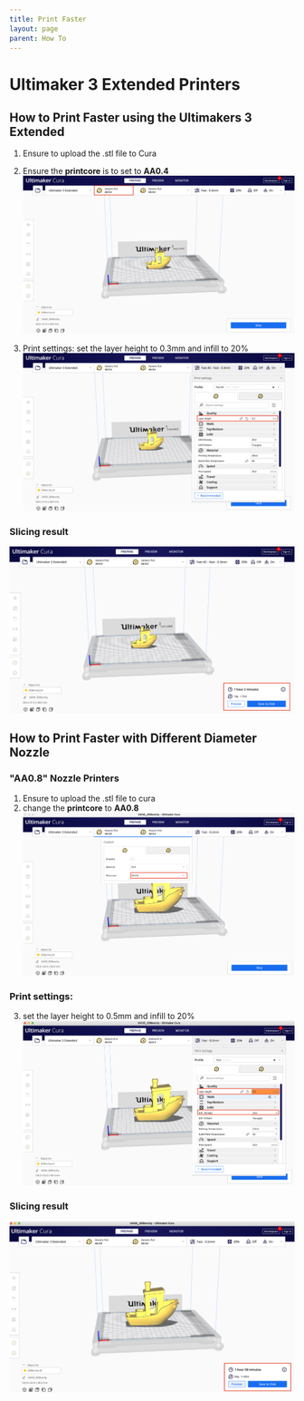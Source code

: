 ```yaml
---
title: Print Faster
layout: page
parent: How To
---
```


# Ultimaker 3 Extended Printers

## How to Print Faster using the Ultimakers 3 Extended

1. Ensure to upload the .stl file to Cura
2. Ensure the **printcore** is to set to **AA0.4**
   ![AA04](/assets/images/cura/printcore04.jpg)

3. Print settings:
   set the layer height to 0.3mm and infill to 20%
   ![PrintSettings](/assets/images/cura/printsetting04.jpg)

### Slicing result

![slicingresult](/assets/images/cura/finalresult04.jpg)

## How to Print Faster with Different Diameter Nozzle

### "AA0.8" Nozzle Printers

1. Ensure to upload the .stl file to cura
2. change the **printcore** to **AA0.8**
   ![AA08](/assets/images/cura/printcore08.jpg)

### Print settings:

3. set the layer height to 0.5mm and infill to 20%
   ![PrintSettings](/assets/images/cura/printsettings.jpg)

### Slicing result

![slicingresult](/assets/images/cura/finalresult.jpg)
